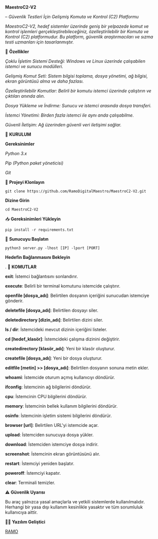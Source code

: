 
**MaestroC2-V2**



– *Güvenlik Testleri İçin Gelişmiş Komuta ve Kontrol (C2) Platformu*

*MaestroC2-V2, hedef sistemler üzerinde geniş bir yelpazede komut ve kontrol işlemleri gerçekleştirebileceğiniz, özelleştirilebilir bir Komuta ve Kontrol (C2) platformudur. Bu platform, güvenlik araştırmacıları ve sızma testi uzmanları için tasarlanmıştır.*



🚀 **Özellikler**



*Çoklu İşletim Sistemi Desteği: Windows ve Linux üzerinde çalışabilen istemci ve sunucu modülleri.*

*Gelişmiş Komut Seti: Sistem bilgisi toplama, dosya yönetimi, ağ bilgisi, ekran görüntüsü alma ve daha fazlası.*

*Özelleştirilebilir Komutlar: Belirli bir komutu istemci üzerinde çalıştırın ve çıktıları anında alın.*

*Dosya Yükleme ve İndirme: Sunucu ve istemci arasında dosya transferi.*

*İstemci Yönetimi: Birden fazla istemci ile aynı anda çalışabilme.*

*Güvenli İletişim: Ağ üzerinden güvenli veri iletişimi sağlar.*




🚀 **KURULUM**



**Gereksinimler**

*Python 3.x*

*Pip (Python paket yöneticisi)*

*Git*




🔗 **Projeyi Klonlayın**

```git clone https://github.com/RamoDigitalMaestro/MaestroC2-V2.git```


**Dizine Girin**

```cd MaestroC2-V2```





📥 **Gereksinimleri Yükleyin**

```pip install -r requirements.txt```





🔌 **Sunucuyu Başlatın**

```python3 server.py -lhost [IP] -lport [PORT]```



**Hedefin Bağlanmasını Bekleyin**



.
📜 **KOMUTLAR**

**exit**: İstemci bağlantısını sonlandırır.

**execute**: Belirli bir terminal komutunu istemcide çalıştırır.

**openfile [dosya_adı]**: Belirtilen dosyanın içeriğini sunucudan istemciye gönderir.

**deletefile [dosya_adı]**: Belirtilen dosyayı siler.

**deletedirectory [dizin_adı]**: Belirtilen dizini siler.

**ls / dir**: İstemcideki mevcut dizinin içeriğini listeler.

**cd [hedef_klasör]**: İstemcideki çalışma dizinini değiştirir.

**createdirectory [klasör_adı]**: Yeni bir klasör oluşturur.

**createfile [dosya_adı]**: Yeni bir dosya oluşturur.

**editfile [metin] >> [dosya_adı]**: Belirtilen dosyanın sonuna metin ekler.

**whoami**: İstemcide oturum açmış kullanıcıyı döndürür.

**ifconfig**: İstemcinin ağ bilgilerini döndürür.

**cpu**: İstemcinin CPU bilgilerini döndürür.

**memory**: İstemcinin bellek kullanım bilgilerini döndürür.

**osinfo**: İstemcinin işletim sistemi bilgilerini döndürür.

**browser [url]**: Belirtilen URL'yi istemcide açar.

**upload**: İstemciden sunucuya dosya yükler.

**download**: İstemciden istemciye dosya indirir.

**screenshot**: İstemcinin ekran görüntüsünü alır.

**restart**: İstemciyi yeniden başlatır.

**poweroff**: İstemciyi kapatır.

**clear**: Terminali temizler.



⚠️ **Güvenlik Uyarısı**




Bu araç yalnızca yasal amaçlarla ve yetkili sistemlerde kullanılmalıdır. Herhangi bir yasa dışı kullanım kesinlikle yasaktır ve tüm sorumluluk kullanıcıya aittir.







🧑‍💻 **Yazılım Geliştici**

[ RAMO ](https://github.com/RamoDigitalMaestro)












